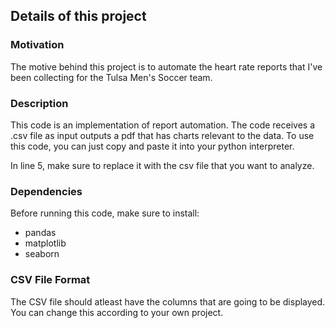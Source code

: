 ## Details of this project

### Motivation
The motive behind this project is to automate the heart rate reports that I've been collecting for the Tulsa Men's Soccer team.

### Description
This code is an implementation of report automation. The code receives a .csv file as input outputs a pdf that has charts relevant to the data. To use this code, you can just copy and paste it into your python interpreter.

In line 5, make sure to replace it with the csv file that you want to analyze.

### Dependencies
Before running this code, make sure to install:
    <ul>
        <li>pandas</li>
        <li>matplotlib</li>
        <li>seaborn</li>
    </ul>


### CSV File Format
The CSV file should atleast have the columns that are going to be displayed. You can change this according to your own project.

